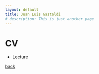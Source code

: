 ```yaml
---
layout: default
title: Juan Luis Gastaldi
# description: This is just another page
---
```


# CV

- Lecture

[back](./)

